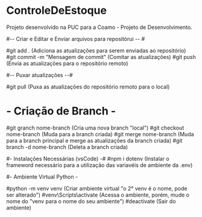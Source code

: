 # ControleDeEstoque
Projeto desenvolvido na PUC para a Coamo - Projeto de Desenvolvimento.


#-- Criar e Editar e Enviar arquivos para repositórui -- #

#git add . (Adiciona as atualizações para serem enviadas ao repositório)
#git commit -m "Mensagem de commit" (Comitar as atualizações)
#git push (Envia as atualizações para o repositório remoto)

#-- Puxar atualizações --#

#git pull (Puxa as atualizações do repositório remoto para o local)

# - Criação de Branch - #
#git granch nome-branch (Cria uma nova branch "local")
#git checkout nome-branch (Muda para a branch criada)
#git merge nome-branch (Muda para a branch principal e merge as atualizações da branch criada)
#git branch -d nome-branch (Deleta a branch criada)

#- Instalações Necessárias (vsCode) -#
#npm i dotenv (Instalar o frameword necessário para a utilização das variavéis de ambiente da .env)

#- Ambiente Virtual Python -

#python -m venv venv (Criar ambiente virtual "o 2° venv é o nome, pode ser alterado")
#venv\Scripts\activate (Acessa o ambiente, porém, mude o nome do "venv para o nome do seu ambiente")
#deactivate (Sair do ambiente)